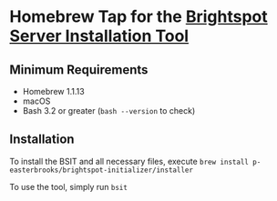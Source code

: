 # Homebrew Tap for the [Brightspot Server Installation Tool](https://github.com/p-easterbrooks/blit)
## Minimum Requirements

* Homebrew 1.1.13
* macOS
* Bash 3.2 or greater (`bash --version` to check)

## Installation
To install the BSIT and all necessary files, execute `brew install p-easterbrooks/brightspot-initializer/installer`

To use the tool, simply run `bsit`
